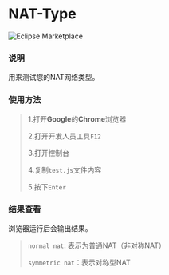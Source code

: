 # NAT-Type
![Eclipse Marketplace](https://img.shields.io/badge/license-CPL--V3-green)
### 说明
用来测试您的NAT网络类型。
### 使用方法
> 1.打开**Google**的**Chrome**浏览器
> 
> 2.打开开发人员工具`F12`
> 
> 3.打开控制台
> 
> 4.复制`test.js`文件内容
> 
> 5.按下`Enter`
> 
### 结果查看
浏览器运行后会输出结果。
> `normal nat`: 表示为普通NAT（非对称NAT）
>
> `symmetric nat`：表示对称型NAT
